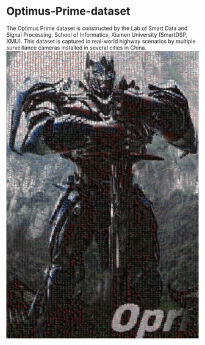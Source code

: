 # Optimus-Prime-dataset
The Optimus Prime dataset is constructed by the Lab of Smart Data and Signal Processing, School of Informatics, Xiamen University (SmartDSP, XMU). This dataset is captured in real-world highway scenarios by multiple surveillance cameras installed in several cities in China. 
![framework](opri.jpg)
